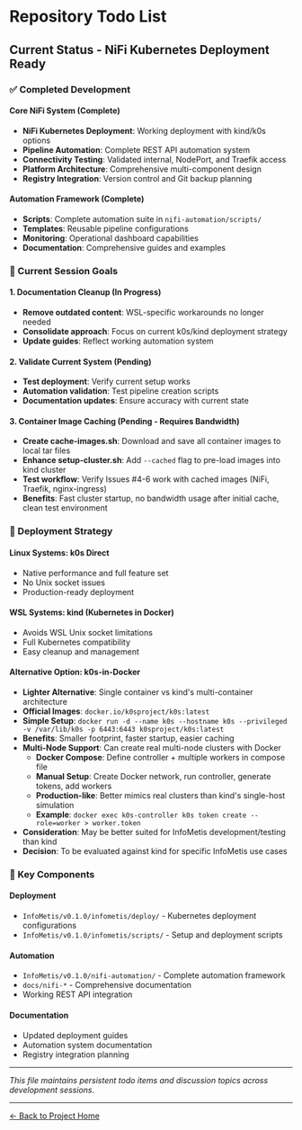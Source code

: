 # Repository Todo List

## Current Status - NiFi Kubernetes Deployment Ready

### ✅ Completed Development

#### Core NiFi System (Complete)
- **NiFi Kubernetes Deployment**: Working deployment with kind/k0s options
- **Pipeline Automation**: Complete REST API automation system
- **Connectivity Testing**: Validated internal, NodePort, and Traefik access
- **Platform Architecture**: Comprehensive multi-component design
- **Registry Integration**: Version control and Git backup planning

#### Automation Framework (Complete)
- **Scripts**: Complete automation suite in `nifi-automation/scripts/`
- **Templates**: Reusable pipeline configurations
- **Monitoring**: Operational dashboard capabilities
- **Documentation**: Comprehensive guides and examples

### 🔄 Current Session Goals

#### 1. Documentation Cleanup (In Progress)
- **Remove outdated content**: WSL-specific workarounds no longer needed
- **Consolidate approach**: Focus on current k0s/kind deployment strategy
- **Update guides**: Reflect working automation system

#### 2. Validate Current System (Pending)
- **Test deployment**: Verify current setup works
- **Automation validation**: Test pipeline creation scripts
- **Documentation updates**: Ensure accuracy with current state

#### 3. Container Image Caching (Pending - Requires Bandwidth)
- **Create cache-images.sh**: Download and save all container images to local tar files
- **Enhance setup-cluster.sh**: Add `--cached` flag to pre-load images into kind cluster
- **Test workflow**: Verify Issues #4-6 work with cached images (NiFi, Traefik, nginx-ingress)
- **Benefits**: Fast cluster startup, no bandwidth usage after initial cache, clean test environment

### 🎯 Deployment Strategy

#### **Linux Systems**: k0s Direct
- Native performance and full feature set
- No Unix socket issues
- Production-ready deployment

#### **WSL Systems**: kind (Kubernetes in Docker)
- Avoids WSL Unix socket limitations
- Full Kubernetes compatibility
- Easy cleanup and management

#### **Alternative Option**: k0s-in-Docker
- **Lighter Alternative**: Single container vs kind's multi-container architecture
- **Official Images**: `docker.io/k0sproject/k0s:latest`
- **Simple Setup**: `docker run -d --name k0s --hostname k0s --privileged -v /var/lib/k0s -p 6443:6443 k0sproject/k0s:latest`
- **Benefits**: Smaller footprint, faster startup, easier caching
- **Multi-Node Support**: Can create real multi-node clusters with Docker
  - **Docker Compose**: Define controller + multiple workers in compose file
  - **Manual Setup**: Create Docker network, run controller, generate tokens, add workers
  - **Production-like**: Better mimics real clusters than kind's single-host simulation
  - **Example**: `docker exec k0s-controller k0s token create --role=worker > worker.token`
- **Consideration**: May be better suited for InfoMetis development/testing than kind
- **Decision**: To be evaluated against kind for specific InfoMetis use cases

### 📂 Key Components

#### **Deployment**
- `InfoMetis/v0.1.0/infometis/deploy/` - Kubernetes deployment configurations
- `InfoMetis/v0.1.0/infometis/scripts/` - Setup and deployment scripts

#### **Automation**
- `InfoMetis/v0.1.0/nifi-automation/` - Complete automation framework
- `docs/nifi-*` - Comprehensive documentation
- Working REST API integration

#### **Documentation**
- Updated deployment guides
- Automation system documentation
- Registry integration planning

---

*This file maintains persistent todo items and discussion topics across development sessions.*

---

[← Back to Project Home](../../README.md)